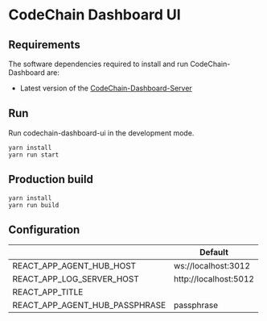 # CodeChain Dashboard UI

## Requirements

The software dependencies required to install and run CodeChain-Dashboard are:

- Latest version of the [CodeChain-Dashboard-Server](https://github.com/CodeChain-io/codechain-dashboard/tree/master/server)

## Run

Run codechain-dashboard-ui in the development mode.

```
yarn install
yarn run start
```

## Production build

```
yarn install
yarn run build
```

## Configuration

|                                | Default               |
| ------------------------------ | --------------------- |
| REACT_APP_AGENT_HUB_HOST       | ws://localhost:3012   |
| REACT_APP_LOG_SERVER_HOST      | http://localhost:5012 |
| REACT_APP_TITLE                |                       |
| REACT_APP_AGENT_HUB_PASSPHRASE | passphrase            |
